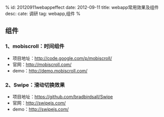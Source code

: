 %
id: 20120911webappeffect
date: 2012-09-11
title: webapp常用效果及组件
desc: 
cate: 调研
tag: webapp,组件
%

## 组件

### 1、mobiscroll：时间组件

* 项目地址：http://code.google.com/p/mobiscroll/
* 官网：http://mobiscroll.com/
* demo：http://demo.mobiscroll.com/

### 2、Swipe：滑动切换效果

* 项目地址：https://github.com/bradbirdsall/Swipe
* 官网：http://swipejs.com/
* demo：http://swipejs.com/